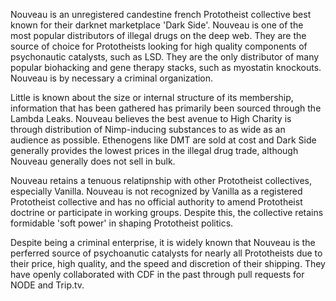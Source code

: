 Nouveau is an unregistered candestine french Prototheist collective best known for their darknet marketplace 'Dark Side'.
Nouveau is one of the most popular distributors of illegal drugs on the deep web.
They are the source of choice for Prototheists looking for high quality components of psychonautic catalysts, such as LSD.
They are the only distributor of many popular biohacking and gene therapy stacks, such as myostatin knockouts.
Nouveau is by necessary a criminal organization.

Little is known about the size or internal structure of its membership, information that has been gathered has primarily been sourced through the Lambda Leaks.
Nouveau believes the best avenue to High Charity is through distribution of Nimp-inducing substances to as wide as an audience as possible.
Ethenogens like DMT are sold at cost and Dark Side generally provides the lowest prices in the illegal drug trade, although Nouveau generally does not sell in bulk.


Nouveau retains a tenuous relatipnship with other Prototheist collectives, especially Vanilla.
Nouveau is not recognized by Vanilla as a registered Prototheist collective and has no official authority to amend Prototheist doctrine or participate in working groups.
Despite this, the collective retains formidable 'soft power' in shaping Prototheist politics.

Despite being a criminal enterprise, it is widely known that Nouveau is the perferred source of psychoanutic catalysts for nearly all Prototheists due to their price, high quality, and the speed and discretion of their shipping.
They have openly collaborated with CDF in the past through pull requests for NODE and Trip.tv.

